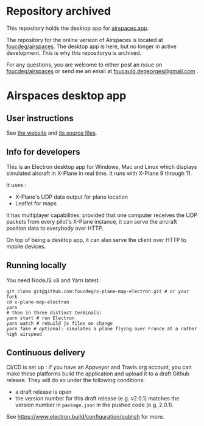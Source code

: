 # Repository archived

This repository holds the desktop app for [airspaces.app](https://airspaces.app).

The repository for the online version of Airspaces is located at [foucdeg/airspaces](https://github.com/foucdeg/airspaces). The desktop app is here, but no longer in active development. This is why this repositoryu is archived.

For any questions, you are welcome to either post an issue on [foucdeg/airspaces](https://github.com/foucdeg/airspaces) or send me an email at foucauld.degeorges@gmail.com .

# Airspaces desktop app

## User instructions

See [the website](https://airspaces.app) and [its source files](/docs).

## Info for developers

This is an Electron desktop app for Windows, Mac and Linux which displays simulated aircraft in X-Plane in real time.
It runs with X-Plane 9 through 11.

It uses :
 - X-Plane's UDP data output for plane location
 - Leaflet for maps

It has multiplayer capabilities: provided that one computer receives the UDP packets from every pilot's X-Plane instance, it can serve the aircraft position data to everybody over HTTP.

On top of being a desktop app, it can also serve the client over HTTP to mobile devices.

## Running locally

You need NodeJS v8 and Yarn latest.

```
git clone git@github.com:foucdeg/x-plane-map-electron.git # or your fork
cd x-plane-map-electron
yarn
# then in three distinct terminals:
yarn start # run Electron
yarn watch # rebuild js files on change
yarn fake # optional: simulates a plane flying over France at a rather high airspeed
```

## Continuous delivery

CI/CD is set up : if you have an Appveyor and Travis.org account, you can make these platforms build the application and upload it to a draft Github release.  They will do so under the following conditions:

- a draft release is open
- the version number for this draft release (e.g. v2.0.1) matches the version number in `package.json` in the pushed code (e.g. 2.0.1).

See https://www.electron.build/configuration/publish for more.

